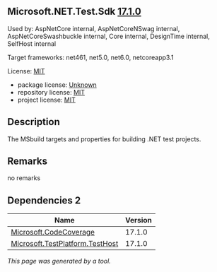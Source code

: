 Microsoft.NET.Test.Sdk [17.1.0](https://www.nuget.org/packages/Microsoft.NET.Test.Sdk/17.1.0)
--------------------

Used by: AspNetCore internal, AspNetCoreNSwag internal, AspNetCoreSwashbuckle internal, Core internal, DesignTime internal, SelfHost internal

Target frameworks: net461, net5.0, net6.0, netcoreapp3.1

License: [MIT](../../../../licenses/mit) 

- package license: [Unknown]() 
- repository license: [MIT](https://github.com/microsoft/vstest) 
- project license: [MIT](https://github.com/microsoft/vstest/) 

Description
-----------
The MSbuild targets and properties for building .NET test projects.

Remarks
-----------
no remarks


Dependencies 2
-----------

|Name|Version|
|----------|:----|
|[Microsoft.CodeCoverage](../../../../packages/nuget.org/microsoft.codecoverage/17.1.0)|17.1.0|
|[Microsoft.TestPlatform.TestHost](../../../../packages/nuget.org/microsoft.testplatform.testhost/17.1.0)|17.1.0|

*This page was generated by a tool.*